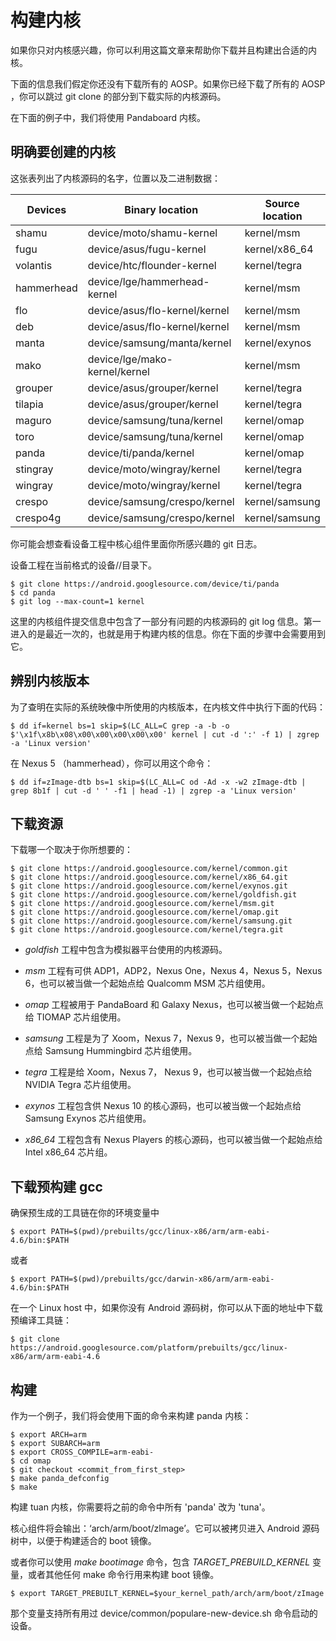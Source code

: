 # 构建内核

如果你只对内核感兴趣，你可以利用这篇文章来帮助你下载并且构建出合适的内核。

下面的信息我们假定你还没有下载所有的 AOSP。如果你已经下载了所有的 AOSP ，你可以跳过 git clone 的部分到下载实际的内核源码。

在下面的例子中，我们将使用 Pandaboard 内核。

## 明确要创建的内核

这张表列出了内核源码的名字，位置以及二进制数据：

|Devices|Binary location   |Source location|Build configuration
|-------|------------------|---------------|-------------------
| shamu     |device/moto/shamu-kernel	 | kernel/msm  | shamu_defconfig|
| fugu      |device/asus/fugu-kernel	    | kernel/x86_64 | fugu_defconfig |
| volantis  |device/htc/flounder-kernel  |kernel/tegra   | flounder_defconfig|
| hammerhead|device/lge/hammerhead-kernel|kernel/msm|hammerhead_defconfig
| flo|device/asus/flo-kernel/kernel	|kernel/msm| flo_defconfig|
|deb|device/asus/flo-kernel/kernel	|kernel/msm| flo_defconfig|
|manta	|device/samsung/manta/kernel	|kernel/exynos|manta_defconfig|
|mako	|device/lge/mako-kernel/kernel	|kernel/msm|mako_defconfig|
|grouper	|device/asus/grouper/kernel	|kernel/tegra|tegra3_android_defconfig|
|tilapia	|device/asus/grouper/kernel	|kernel/tegra|tegra3_android_defconfig|
|maguro	|device/samsung/tuna/kernel	|kernel/omap|tuna_defconfig|
|toro	|device/samsung/tuna/kernel	|kernel/omap|tuna_defconfig|
|panda	|device/ti/panda/kernel	|kernel/omap|panda_defconfig|
|stingray	|device/moto/wingray/kernel	|kernel/tegra|stingray_defconfig|
|wingray	|device/moto/wingray/kernel	|kernel/tegra|stingray_defconfig|
|crespo	|device/samsung/crespo/kernel	|kernel/samsung|herring_defconfig|
|crespo4g	|device/samsung/crespo/kernel	|kernel/samsung|herring_defconfig|

你可能会想查看设备工程中核心组件里面你所感兴趣的 git 日志。

设备工程在当前格式的设备/<vendor>/<name>目录下。

```
$ git clone https://android.googlesource.com/device/ti/panda
$ cd panda
$ git log --max-count=1 kernel
```

这里的内核组件提交信息中包含了一部分有问题的内核源码的 git log 信息。第一进入的是最近一次的，也就是用于构建内核的信息。你在下面的步骤中会需要用到它。

## 辨别内核版本

为了查明在实际的系统映像中所使用的内核版本，在内核文件中执行下面的代码：

```
$ dd if=kernel bs=1 skip=$(LC_ALL=C grep -a -b -o $'\x1f\x8b\x08\x00\x00\x00\x00\x00' kernel | cut -d ':' -f 1) | zgrep -a 'Linux version'
```

在 Nexus 5 （hammerhead），你可以用这个命令：

```
$ dd if=zImage-dtb bs=1 skip=$(LC_ALL=C od -Ad -x -w2 zImage-dtb | grep 8b1f | cut -d ' ' -f1 | head -1) | zgrep -a 'Linux version'
```

## 下载资源

下载哪一个取决于你所想要的：

```
$ git clone https://android.googlesource.com/kernel/common.git
$ git clone https://android.googlesource.com/kernel/x86_64.git
$ git clone https://android.googlesource.com/kernel/exynos.git
$ git clone https://android.googlesource.com/kernel/goldfish.git
$ git clone https://android.googlesource.com/kernel/msm.git
$ git clone https://android.googlesource.com/kernel/omap.git
$ git clone https://android.googlesource.com/kernel/samsung.git
$ git clone https://android.googlesource.com/kernel/tegra.git
```

* *goldfish* 工程中包含为模拟器平台使用的内核源码。

* *msm* 工程有可供 ADP1，ADP2，Nexus One，Nexus 4，Nexus 5，Nexus 6，也可以被当做一个起始点给 Qualcomm MSM 芯片组使用。

* *omap* 工程被用于 PandaBoard 和 Galaxy Nexus，也可以被当做一个起始点给 TIOMAP 芯片组使用。

* *samsung* 工程是为了 Xoom，Nexus 7，Nexus 9，也可以被当做一个起始点给 Samsung Hummingbird 芯片组使用。

* *tegra* 工程是给 Xoom，Nexus 7， Nexus 9，也可以被当做一个起始点给 NVIDIA Tegra 芯片组使用。

* *exynos* 工程包含供 Nexus 10 的核心源码，也可以被当做一个起始点给 Samsung Exynos 芯片组使用。

* *x86_64* 工程包含有 Nexus Players 的核心源码，也可以被当做一个起始点给 Intel x86_64 芯片组。

## 下载预构建 gcc

确保预生成的工具链在你的环境变量中

```
$ export PATH=$(pwd)/prebuilts/gcc/linux-x86/arm/arm-eabi-4.6/bin:$PATH
```

或者

```
$ export PATH=$(pwd)/prebuilts/gcc/darwin-x86/arm/arm-eabi-4.6/bin:$PATH
```

在一个 Linux host 中，如果你没有 Android 源码树，你可以从下面的地址中下载预编译工具链：

```
$ git clone https://android.googlesource.com/platform/prebuilts/gcc/linux-x86/arm/arm-eabi-4.6
```

## 构建

作为一个例子，我们将会使用下面的命令来构建 panda 内核：

```
$ export ARCH=arm
$ export SUBARCH=arm
$ export CROSS_COMPILE=arm-eabi-
$ cd omap
$ git checkout <commit_from_first_step>
$ make panda_defconfig
$ make
```

构建 tuan 内核，你需要将之前的命令中所有 'panda' 改为 'tuna'。

核心组件将会输出：‘arch/arm/boot/zlmage’。它可以被拷贝进入 Android 源码树中，以便于构建适合的 boot 镜像。

或者你可以使用 *make bootimage* 命令，包含 *TARGET_PREBUILD_KERNEL* 变量，或者其他任何 make 命令行用来构建 boot 镜像。

```
$ export TARGET_PREBUILT_KERNEL=$your_kernel_path/arch/arm/boot/zImage
```

那个变量支持所有用过 device/common/populare-new-device.sh 命令启动的设备。